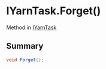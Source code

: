 # IYarnTask.Forget()

Method in [IYarnTask](/docs/api/csharp/yarn.unity.iyarntask.md)

## Summary



```csharp
void Forget();
```

